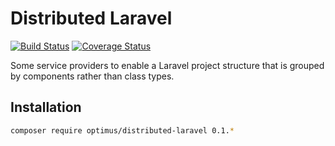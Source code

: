 # Distributed Laravel

[![Build Status](https://travis-ci.org/esbenp/distributed-laravel.svg)](https://travis-ci.org/esbenp/distributed-laravel) [![Coverage Status](https://coveralls.io/repos/esbenp/distributed-laravel/badge.svg?branch=master)](https://coveralls.io/r/esbenp/distributed-laravel?branch=master)

Some service providers to enable a Laravel project structure that is grouped by components rather than class types.

## Installation

```bash
composer require optimus/distributed-laravel 0.1.*
```
